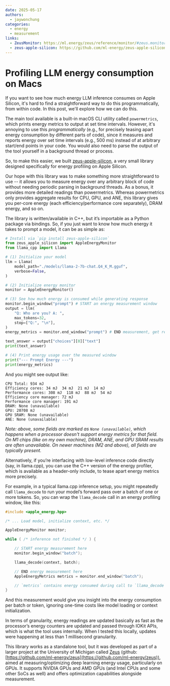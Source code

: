 ```yaml
---
date: 2025-05-17
authors:
  - jaywonchung
categories:
  - energy
  - measurement
links:
  - ZeusMonitor: https://ml.energy/zeus/reference/monitor/#zeus.monitor.ZeusMonitor
  - zeus-apple-silicon: https://github.com/ml-energy/zeus-apple-silicon
---
```


# Profiling LLM energy consumption on Macs

If you want to see how much energy LLM inference consumes on Apple Silicon, it's hard to find a straightforward way to do this programmatically, from within code. In this post, we'll explore how we can do this.

<!-- more -->

The main tool available is a built-in macOS CLI utility called `powermetrics`, which prints energy metrics to output at set time intervals. However, it's annoying to use this *programmatically* (e.g., for precisely teasing apart energy consumption by different parts of code), since it measures and reports energy over set time intervals (e.g., 500 ms) instead of at arbitrary start/end points in your code. You would also need to parse the output of the tool yourself in a background thread or process.

So, to make this easier, we built [zeus-apple-silicon](https://github.com/ml-energy/zeus-apple-silicon), a very small library designed specifically for energy profiling on Apple Silicon.

Our hope with this library was to make something more straightforward to use -- it allows you to measure energy over any arbitrary block of code without needing periodic parsing in background threads. As a bonus, it provides more detailed readings than powermetrics. Whereas powermetrics only provides aggregate results for CPU, GPU, and ANE, this library gives you per-core energy (each efficiency/performance core separately), DRAM energy, and so on.

The library is written/available in C++, but it’s importable as a Python package via bindings. So, if you just want to know how much energy it takes to prompt a model, it can be as simple as:

```python
# Install via `pip install zeus-apple-silicon`
from zeus_apple_silicon import AppleEnergyMonitor
from llama_cpp import Llama

# (1) Initialize your model
llm = Llama(
    model_path="./models/llama-2-7b-chat.Q4_K_M.gguf",
    verbose=False,
)

# (2) Initialize energy monitor
monitor = AppleEnergyMonitor()

# (3) See how much energy is consumed while generating response
monitor.begin_window("prompt") # START an energy measurement window
output = llm(
    "Q: Who are you? A: ",
    max_tokens=32,
    stop=["Q:", "\n"],
)
energy_metrics = monitor.end_window("prompt") # END measurement, get results

text_answer = output["choices"][0]["text"]
print(text_answer)

# (4) Print energy usage over the measured window
print("--- Prompt Energy ---")
print(energy_metrics)
```

And you might see output like:

```
CPU Total: 934 mJ
Efficiency cores: 34 mJ  34 mJ  21 mJ  14 mJ  
Performance cores: 308 mJ  118 mJ  88 mJ  54 mJ  
Efficiency core manager: 72 mJ
Performance core manager: 191 mJ
DRAM: None (unavailable)
GPU: 20708 mJ
GPU SRAM: None (unavailable)
ANE: None (unavailable)
```

*Note: above, some fields are marked as `None (unavailable)`, which happens when a processor doesn't support energy metrics for that field. On M1 chips (like on my own machine), DRAM, ANE, and GPU SRAM results are often unavailable. On newer machines (M2 and above), all fields are typically present.*

Alternatively, if you’re interfacing with low-level inference code directly (say, in llama.cpp), you can use the C++ version of the energy profiler, which is available as a header-only include, to tease apart energy metrics more precisely.

For example, in a typical llama.cpp inference setup, you might repeatedly call `llama_decode` to run your model’s forward pass over a batch of one or more tokens. So, you can wrap the `llama_decode` call in an energy profiling window, like this:

```cpp
#include <apple_energy.hpp>

/* ... Load model, initialize context, etc. */

AppleEnergyMonitor monitor;

while ( /* inference not finished */ ) {

    // START energy measurement here
    monitor.begin_window("batch");

    llama_decode(context, batch);

    // END energy measurement here
    AppleEnergyMetrics metrics = monitor.end_window("batch");

    // `metrics` contains energy consumed during call to `llama_decode`
}
```

And this measurement would give you insight into the energy consumption per batch or token, ignoring one-time costs like model loading or context initialization.

In terms of granularity, energy readings are updated basically as fast as the processor’s energy counters are updated and passed through IOKit APIs, which is what the tool uses internally. When I tested this locally, updates were happening at less than 1 millisecond granularity.

This library works as a standalone tool, but it was developed as part of a larger project at the University of Michigan called [Zeus](https://ml.energy/zeus/) (github: [https://github.com/ml-energy/zeus](https://github.com/ml-energy/zeus)), aimed at measuring/optimizing deep learning energy usage, particularly on GPUs. It supports NVIDIA GPUs and AMD GPUs (and Intel CPUs and some other SoCs as well) and offers optimization capabilities alongside measurement.
